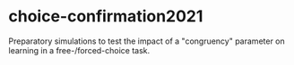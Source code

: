 # choice-confirmation2021
Preparatory simulations to test the impact of a "congruency" parameter on learning in a free-/forced-choice task.
